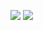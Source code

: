 ![](https://komarev.com/ghpvc/?username=yvoisen+&color=yellowgreen+&style=plastic+&label=STALKERS+&base=2493) ![](https://komarev.com/ghpvc/?username=your-github-username&abbreviated=true)
